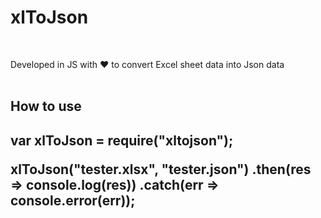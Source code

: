 <h1> xlToJson </h1>

<br />

<span> Developed in JS with ❤ to convert Excel sheet data into Json data </span>
<br />
<br />

<h2> How to use <h2>

  var xlToJson = require("xltojson");

  xlToJson("tester.xlsx", "tester.json")
  .then(res => console.log(res))
  .catch(err => console.error(err));

